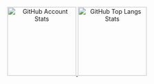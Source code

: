 <p align="center">
   <a href="#">
   <img 
      src="https://github-readme-stats.vercel.app/api?username=art5507&show_icons=true&bg_color=005151&border_color=00a3a3&text_color=ffffff&title_color=ffffff&icon_color=ffffff&border_radius=15" 
      alt="GitHub Account Stats"
      height="160"
      />
   </a>
   <a href="#">
   <img 
      src="https://github-readme-stats.vercel.app/api/top-langs/?username=art5507&show_icons=true&bg_color=005151&border_color=00a3a3&text_color=ffffff&title_color=ffffff&icon_color=ffffff&border_radius=15&layout=compact"
      alt="GitHub Top Langs Stats"
      height="160"
      />
   </a>
</p>
